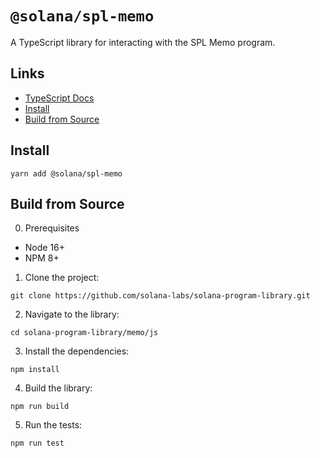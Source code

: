 # `@solana/spl-memo`

A TypeScript library for interacting with the SPL Memo program.

## Links

- [TypeScript Docs](https://solana-labs.github.io/solana-program-library/memo/js/)
- [Install](#install)
- [Build from Source](#build-from-source)

## Install

```shell
yarn add @solana/spl-memo
```

## Build from Source

0. Prerequisites

* Node 16+
* NPM 8+

1. Clone the project:
```shell
git clone https://github.com/solana-labs/solana-program-library.git
```

2. Navigate to the library:
```shell
cd solana-program-library/memo/js
```

3. Install the dependencies:
```shell
npm install
```

4. Build the library:
```shell
npm run build
```

5. Run the tests:
```shell
npm run test
```
